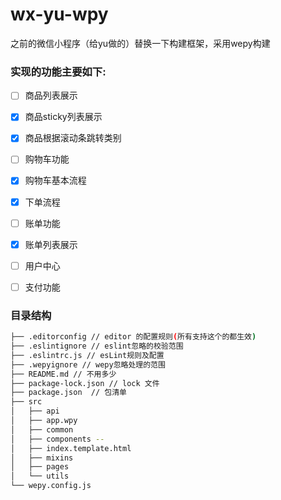 # wx-yu-wpy
之前的微信小程序（给yu做的）替换一下构建框架，采用wepy构建

### 实现的功能主要如下:
- [ ] 商品列表展示
- [x] 商品sticky列表展示
- [x] 商品根据滚动条跳转类别
- [ ] 购物车功能
- [x] 购物车基本流程
- [x] 下单流程
- [ ] 账单功能
- [x] 账单列表展示
- [ ] 用户中心
- [ ] 支付功能


### 目录结构

```bash
├── .editorconfig // editor 的配置规则(所有支持这个的都生效)
├── .eslintignore // eslint忽略的校验范围
├── .eslintrc.js // esLint规则及配置
├── .wepyignore // wepy忽略处理的范围
├── README.md // 不用多少
├── package-lock.json // lock 文件
├── package.json  // 包清单
├── src
│   ├── api
│   ├── app.wpy
│   ├── common
│   ├── components --
│   ├── index.template.html
│   ├── mixins
│   ├── pages
│   └── utils
└── wepy.config.js
```
